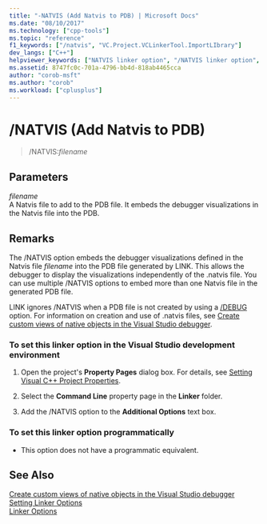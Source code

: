 ```yaml
---
title: "-NATVIS (Add Natvis to PDB) | Microsoft Docs"
ms.date: "08/10/2017"
ms.technology: ["cpp-tools"]
ms.topic: "reference"
f1_keywords: ["/natvis", "VC.Project.VCLinkerTool.ImportLIbrary"]
dev_langs: ["C++"]
helpviewer_keywords: ["NATVIS linker option", "/NATVIS linker option", "-NATVIS linker option", "Add Natvis file to PDB"]
ms.assetid: 8747fc0c-701a-4796-bb4d-818ab4465cca
author: "corob-msft"
ms.author: "corob"
ms.workload: ["cplusplus"]
---
```

# /NATVIS (Add Natvis to PDB)
  
> /NATVIS:*filename*  
  
## Parameters  
  
*filename*<br/>
A Natvis file to add to the PDB file. It embeds the debugger visualizations in the Natvis file into the PDB.  
  
## Remarks  
  
The /NATVIS option embeds the debugger visualizations defined in the Natvis file *filename* into the PDB file generated by LINK. This allows the debugger to display the visualizations independently of the .natvis file. You can use multiple /NATVIS options to embed more than one Natvis file in the generated PDB file.  
  
LINK ignores /NATVIS when a PDB file is not created by using a [/DEBUG](../../build/reference/debug-generate-debug-info.md) option. For information on creation and use of .natvis files, see [Create custom views of native objects in the Visual Studio debugger](/visualstudio/debugger/create-custom-views-of-native-objects).  
  
### To set this linker option in the Visual Studio development environment  
  
1.  Open the project's **Property Pages** dialog box. For details, see [Setting Visual C++ Project Properties](../../ide/working-with-project-properties.md).  
  
2.  Select the **Command Line** property page in the **Linker** folder.  
  
3.  Add the /NATVIS option to the **Additional Options** text box.  
  
### To set this linker option programmatically  
  
-   This option does not have a programmatic equivalent.  
  
## See Also  
  
[Create custom views of native objects in the Visual Studio debugger](/visualstudio/debugger/create-custom-views-of-native-objects)<br/>
[Setting Linker Options](../../build/reference/setting-linker-options.md)<br/>
[Linker Options](../../build/reference/linker-options.md)